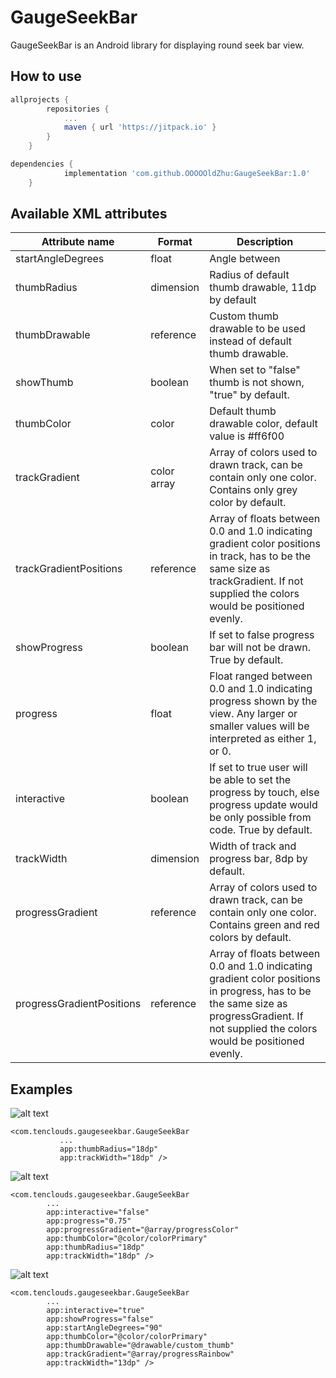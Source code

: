 # GaugeSeekBar

GaugeSeekBar is an Android library for displaying round seek bar view.

How to use
----------

```gradle
allprojects {
		repositories {
			...
			maven { url 'https://jitpack.io' }
		}
	}

dependencies {
	        implementation 'com.github.OOOOOldZhu:GaugeSeekBar:1.0'
	}
```

Available XML attributes
------------------------

| Attribute name            | Format      | Description                                                                                                                                                                              |
|---------------------------|-------------|------------------------------------------------------------------------------------------------------------------------------------------------------------------------------------------|
| startAngleDegrees         | float       | Angle between                                                                                                                                                                            |
| thumbRadius               | dimension   | Radius of default thumb drawable, 11dp by default                                                                                                                                        |
| thumbDrawable             | reference   | Custom thumb drawable to be used instead of default thumb drawable.                                                                                                                      |
| showThumb                 | boolean     | When set to "false" thumb is not shown, "true" by default.                                                                                                                               |
| thumbColor                | color       | Default thumb drawable color,  default value is #ff6f00                                                                                                                                  |
| trackGradient             | color array | Array of colors used to drawn track, can be contain only one color. Contains only grey color by default.                                                                                 |
| trackGradientPositions    | reference   | Array of floats between 0.0 and 1.0 indicating gradient color positions in track, has to be the same size as trackGradient. If not supplied the colors would be positioned evenly.       |
| showProgress              | boolean     | If set to false progress bar will not be drawn. True by default.                                                                                                                         |
| progress                  | float       | Float ranged between 0.0 and 1.0 indicating progress shown by the view. Any larger or smaller values will be interpreted as either 1, or 0.                                              |
| interactive               | boolean     | If set to true user will be able to set the progress by touch, else progress update would be only possible from code. True by default.                                                   |
| trackWidth                | dimension   | Width of track and progress bar, 8dp by default.                                                                                                                                         |
| progressGradient          | reference   | Array of colors used to drawn track, can be contain only one color. Contains green and red colors by default.                                                                            |
| progressGradientPositions | reference   | Array of floats between 0.0 and 1.0 indicating gradient color positions in progress, has to be the same size as progressGradient. If not supplied the colors would be positioned evenly. |

Examples
--------

![alt text](https://i.imgur.com/qUrPr98.png)

```
<com.tenclouds.gaugeseekbar.GaugeSeekBar
           ...
           app:thumbRadius="18dp"
           app:trackWidth="18dp" />
```

![alt text](https://i.imgur.com/Tmw1ZHF.png)
```
<com.tenclouds.gaugeseekbar.GaugeSeekBar
        ...
        app:interactive="false"
        app:progress="0.75"
        app:progressGradient="@array/progressColor"
        app:thumbColor="@color/colorPrimary"
        app:thumbRadius="18dp"
        app:trackWidth="18dp" />
```

![alt text](https://i.imgur.com/Zs5Zdys.png)
```
<com.tenclouds.gaugeseekbar.GaugeSeekBar
        ...
        app:interactive="true"
        app:showProgress="false"
        app:startAngleDegrees="90"
        app:thumbColor="@color/colorPrimary"
        app:thumbDrawable="@drawable/custom_thumb"
        app:trackGradient="@array/progressRainbow"
        app:trackWidth="13dp" />
```
